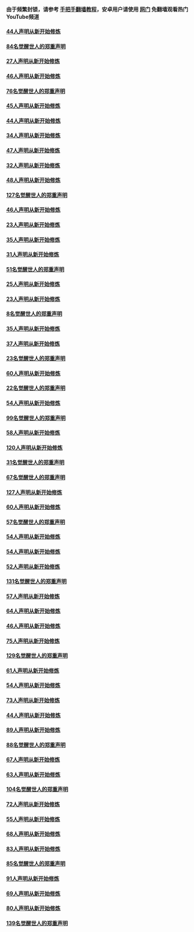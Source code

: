 #### 由于频繁封锁，请参考 [手把手翻墙教程](https://github.com/gfw-breaker/guides/wiki/)，安卓用户请使用 [网门](https://github.com/gfw-breaker/nogfw/blob/master/dl.md?t=03032300) 免翻墙观看热门YouTube频道 

#### [44人声明从新开始修炼](../pages/91/421544.md?t=03032300) 

#### [84名觉醒世人的郑重声明](../pages/91/421543.md?t=03032300) 

#### [27人声明从新开始修炼](../pages/91/421465.md?t=03032300) 

#### [46人声明从新开始修炼](../pages/91/421454.md?t=03032300) 

#### [76名觉醒世人的郑重声明](../pages/91/421453.md?t=03032300) 

#### [45人声明从新开始修炼](../pages/91/421452.md?t=03032300) 

#### [44人声明从新开始修炼](../pages/91/421422.md?t=03032300) 

#### [34人声明从新开始修炼](../pages/91/421322.md?t=03032300) 

#### [47人声明从新开始修炼](../pages/91/421264.md?t=03032300) 

#### [32人声明从新开始修炼](../pages/91/421225.md?t=03032300) 

#### [48人声明从新开始修炼](../pages/91/421202.md?t=03032300) 

#### [127名觉醒世人的郑重声明](../pages/91/421224.md?t=03032300) 

#### [46人声明从新开始修炼](../pages/91/421203.md?t=03032300) 

#### [23人声明从新开始修炼](../pages/91/421138.md?t=03032300) 

#### [35人声明从新开始修炼](../pages/91/421122.md?t=03032300) 

#### [31人声明从新开始修炼](../pages/91/421081.md?t=03032300) 

#### [51名觉醒世人的郑重声明](../pages/91/421080.md?t=03032300) 

#### [25人声明从新开始修炼](../pages/91/421020.md?t=03032300) 

#### [23人声明从新开始修炼](../pages/91/420884.md?t=03032300) 

#### [8名觉醒世人的郑重声明](../pages/91/420883.md?t=03032300) 

#### [35人声明从新开始修炼](../pages/91/420809.md?t=03032300) 

#### [37人声明从新开始修炼](../pages/91/420766.md?t=03032300) 

#### [23名觉醒世人的郑重声明](../pages/91/420765.md?t=03032300) 

#### [60人声明从新开始修炼](../pages/91/420727.md?t=03032300) 

#### [22名觉醒世人的郑重声明](../pages/91/420726.md?t=03032300) 

#### [54人声明从新开始修炼](../pages/91/420529.md?t=03032300) 

#### [99名觉醒世人的郑重声明](../pages/91/420528.md?t=03032300) 

#### [58人声明从新开始修炼](../pages/91/420198.md?t=03032300) 

#### [120人声明从新开始修炼](../pages/91/420141.md?t=03032300) 

#### [31名觉醒世人的郑重声明](../pages/91/420197.md?t=03032300) 

#### [67名觉醒世人的郑重声明](../pages/91/420140.md?t=03032300) 

#### [127人声明从新开始修炼](../pages/91/420082.md?t=03032300) 

#### [60人声明从新开始修炼](../pages/91/420081.md?t=03032300) 

#### [57名觉醒世人的郑重声明](../pages/91/420080.md?t=03032300) 

#### [54人声明从新开始修炼](../pages/91/419533.md?t=03032300) 

#### [54人声明从新开始修炼](../pages/91/419532.md?t=03032300) 

#### [52人声明从新开始修炼](../pages/91/419531.md?t=03032300) 

#### [131名觉醒世人的郑重声明](../pages/91/419530.md?t=03032300) 

#### [57人声明从新开始修炼](../pages/91/419430.md?t=03032300) 

#### [64人声明从新开始修炼](../pages/91/419429.md?t=03032300) 

#### [46人声明从新开始修炼](../pages/91/419428.md?t=03032300) 

#### [75人声明从新开始修炼](../pages/91/419427.md?t=03032300) 

#### [129名觉醒世人的郑重声明](../pages/91/419426.md?t=03032300) 

#### [61人声明从新开始修炼](../pages/91/419198.md?t=03032300) 

#### [54人声明从新开始修炼](../pages/91/419197.md?t=03032300) 

#### [73人声明从新开始修炼](../pages/91/419196.md?t=03032300) 

#### [44人声明从新开始修炼](../pages/91/419075.md?t=03032300) 

#### [89人声明从新开始修炼](../pages/91/419074.md?t=03032300) 

#### [88名觉醒世人的郑重声明](../pages/91/419195.md?t=03032300) 

#### [67人声明从新开始修炼](../pages/91/419073.md?t=03032300) 

#### [63人声明从新开始修炼](../pages/91/419072.md?t=03032300) 

#### [104名觉醒世人的郑重声明](../pages/91/419071.md?t=03032300) 

#### [72人声明从新开始修炼](../pages/91/418902.md?t=03032300) 

#### [55人声明从新开始修炼](../pages/91/418901.md?t=03032300) 

#### [68人声明从新开始修炼](../pages/91/418900.md?t=03032300) 

#### [83人声明从新开始修炼](../pages/91/418757.md?t=03032300) 

#### [85名觉醒世人的郑重声明](../pages/91/418899.md?t=03032300) 

#### [91人声明从新开始修炼](../pages/91/418756.md?t=03032300) 

#### [69人声明从新开始修炼](../pages/91/418755.md?t=03032300) 

#### [80人声明从新开始修炼](../pages/91/418754.md?t=03032300) 

#### [139名觉醒世人的郑重声明](../pages/91/418753.md?t=03032300) 

